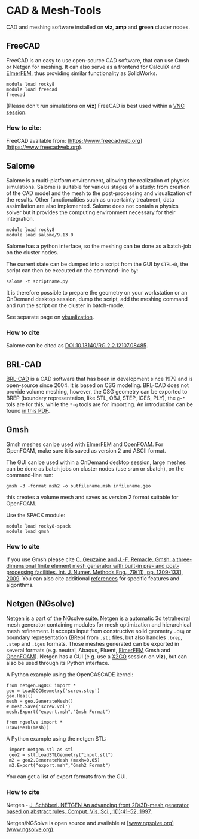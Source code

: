 
# CAD & Mesh-Tools

CAD and meshing software installed on **viz**, **amp** and **green** cluster nodes.

## FreeCAD

FreeCAD is an easy to use open-source CAD software, that can use Gmsh or Netgen for meshing. It can also serve as a frontend for CalculiX and [ElmerFEM](/engineering/elmerfem.html), thus providing similar functionality as SolidWorks. 

    module load rocky8
    module load freecad
    freecad

(Please don't run simulations on **viz**) FreeCAD is best used  within a [VNC session](/visualization/vnc.html).


### How to cite:

FreeCAD available from: [https://www.freecadweb.org](https://www.freecadweb.org).

## Salome

Salome is a multi-platform environment, allowing the realization of physics simulations. Salome is suitable for various stages of a study: from creation of the CAD model and the mesh to the post-processing and visualization of the results. Other functionalities such as uncertainty treatment, data assimilation are also implemented. Salome does not contain a physics solver but it provides the computing environment necessary for their integration.

    module load rocky8
    module load salome/9.13.0

Salome has a python interface, so the meshing can be done as a batch-job on the cluster nodes.

The current state can be dumped into a script from the GUI by `CTRL+D`, the script can then be executed on the command-line by: 

	salome -t scriptname.py

It is therefore possible to prepare the geometry on your workstation or an OnDemand desktop session, dump the script, add the meshing command and run the script on the cluster in batch-mode.

See separate page on [visualization](/visualization.html).

### How to cite

Salome can be cited as [DOI:10.13140/RG.2.2.12107.08485](https://www.researchgate.net/publication/318531878_SALOME_an_Open-Source_simulation_platform_integrating_ParaView?channel=doi&linkId=596f5f25458515d5ff64e0c6&showFulltext=true).

## BRL-CAD

[BRL-CAD](https://brlcad.org/) is a CAD software that has been in development since 1979 and is open-source since 2004. It is based on CSG modeling. BRL-CAD does not provide volume meshing, however, the CSG geometry can be exported to BREP (boundary representation, like STL, OBJ, STEP, IGES, PLY), the `g-*` tols are for this, while the `*-g` tools are for importing. An introduction can be found [in this PDF](https://brlcad.org/w/images/9/90/Intro_to_BRL-CAD.pdf).

## Gmsh

Gmsh meshes can be used with [ElmerFEM](/engineering/elmerfem.html) and [OpenFOAM](/engineering/openfoam.html). For OpenFOAM, make sure it is saved as version 2 and ASCII format. 

The GUI can be used within a OnDemand desktop session, large meshes can be done as batch jobs on cluster nodes (use srun or sbatch), on the command-line run:

    gmsh -3 -format msh2 -o outfilename.msh infilename.geo

this creates a volume mesh and saves as version 2 format suitable for OpenFOAM.

Use the SPACK module:

    module load rocky8-spack
    module load gmsh

### How to cite

If you use Gmsh please cite [C. Geuzaine and J.-F. Remacle. Gmsh: a three-dimensional finite element mesh generator with built-in pre- and post-processing facilities. Int. J. Numer. Methods Eng., 79(11), pp. 1309-1331, 2009](https://gmsh.info/doc/preprints/gmsh_paper_preprint.pdf).
You can also cite additional [references](https://gmsh.info/#References) for specific features and algorithms.

## Netgen (NGsolve)

[Netgen](https://ngsolve.org/) is a part of the NGsolve suite. Netgen is a  automatic 3d tetrahedral mesh generator containing modules for mesh optimization and hierarchical mesh refinement. It accepts input from constructive solid geometry `.csg` or boundary representation (BRep) from `.stl` files, but also handles `.brep`, `.step` and `.iges` formats. Those meshes generated can be exported in several formats (e.g. neutral, Abaqus, Fluent, [ElmerFEM](/engineering/elmerfem.html) Gmsh and [OpenFOAM](/engineering/openfoam.html)). Netgen has a GUI (e.g. use a [X2GO](/visualization/x2go.html) session on **viz**), but can also be used through its Python interface.

A Python example using the OpenCASCADE kernel:

    from netgen.NgOCC import *
    geo = LoadOCCGeometry('screw.step')
    geo.Heal()
    mesh = geo.GenerateMesh()
    # mesh.Save('screw.vol')
    mesh.Export("export.msh","Gmsh Format")
    
    from ngsolve import *
    Draw(Mesh(mesh))

A Python example using the netgen STL:

     import netgen.stl as stl
     geo2 = stl.LoadSTLGeometry("input.stl")
     m2 = geo2.GenerateMesh (maxh=0.05)
     m2.Export("export.msh","Gmsh2 Format")

You can get a list of export formats from the GUI.

### How to cite

Netgen - [J. Schöberl. NETGEN An advancing front 2D/3D-mesh generator based on abstract rules. Comput. Vis. Sci., 1(1):41–52, 1997](https://link.springer.com/article/10.1007/s007910050004).

Netgen/NGSolve is open source and available at [www.ngsolve.org](www.ngsolve.org).
